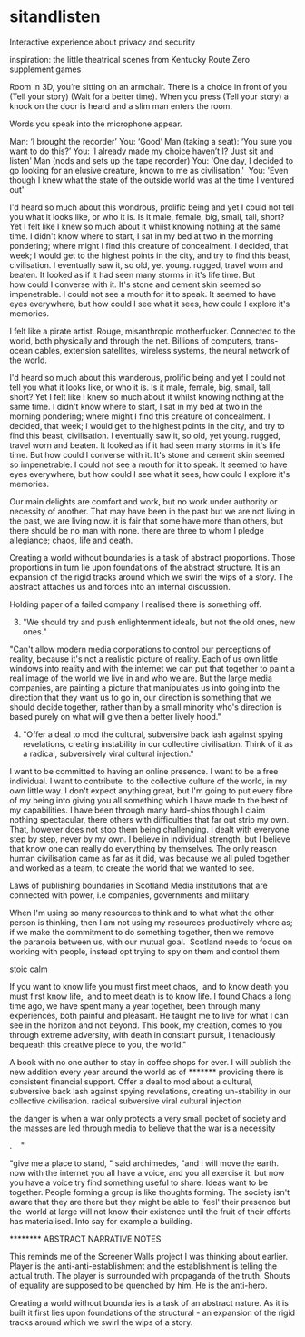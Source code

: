 # sitandlisten
Interactive experience about privacy and security

inspiration: the little theatrical scenes from Kentucky Route Zero supplement games

Room in 3D, you’re sitting on an armchair. There is a choice in front of you (Tell your story) (Wait for a better time). When you press (Tell your story) a knock on the door is heard and a slim man enters the room.

Words you speak into the microphone appear.

Man: ‘I brought the recorder’
You: ‘Good’
Man (taking a seat): ‘You sure you want to do this?’
You: ‘I already made my choice haven’t I? Just sit and listen'
Man (nods and sets up the tape recorder)
You: 'One day, I decided to go looking for an elusive creature, known to me as civilisation.' 
You: 'Even though I knew what the state of the outside world was at the time I ventured out'

I'd heard so much about this wondrous, prolific being and yet I could not tell you what it looks like, or who it is. Is it male, female, big, small, tall, short? Yet I felt like I knew so much about it whilst knowing nothing at the same time. I didn't know where to start, I sat in my bed at two in the morning pondering; where might I find this creature of concealment. I decided, that week; I would get to the highest points in the city, and try to find this beast, civilisation. I eventually saw it, so old, yet young. rugged, travel worn and beaten. It looked as if it had seen many storms in it's life time. But how could I converse with it. It's stone and cement skin seemed so impenetrable. I could not see a mouth for it to speak. It seemed to have eyes everywhere, but how could I see what it sees, how could I explore it's memories.

I felt like a pirate artist. Rouge, misanthropic motherfucker. Connected to the world, both physically and through the net. Billions of computers, trans-ocean cables, extension satellites, wireless systems, the neural network of the world. 

I'd heard so much about this wanderous, prolific being and yet I could not tell you what it looks like, or who it is. Is it male, female, big, small, tall, short? Yet I felt like I knew so much about it whilst knowing nothing at the same time. I didn't know where to start, I sat in my bed at two in the morning pondering; where might I find this creature of concealment. I decided, that week; I would get to the highest points in the city, and try to find this beast, civilisation. I eventually saw it, so old, yet young. rugged, travel worn and beaten. It looked as if it had seen many storms in it's life time. But how could I converse with it. It's stone and cement skin seemed so impenetrable. I could not see a mouth for it to speak. It seemed to have eyes everywhere, but how could I see what it sees, how could I explore it's memories. 

Our main delights are comfort and work, but no work under authority or necessity of another. That may have been in the past but we are not living in the past, we are living now. it is fair that some have more than others, but there should be no man with none. there are three to whom I pledge allegiance; chaos, life and death. 

Creating a world without boundaries is a task of abstract proportions. Those proportions in turn lie upon foundations of the abstract structure. It is an expansion of the rigid tracks around which we swirl the wips of a story. The abstract attaches us and forces into an internal discussion.



Holding paper of a failed company I realised there is something off.


3. "We should try and push enlightenment ideals, but not the old ones, new ones."

"Can't allow modern media corporations to control our perceptions of reality, because it's not a realistic picture of reality. Each of us own little windows into reality and with the internet we can put that together to paint a real image of the world we live in and who we are. But the large media companies, are painting a picture that manipulates us into going into the direction that they want us to go in, our direction is something that we should decide together, rather than by a small minority who's direction is based purely on what will give then a better lively hood."

4. "Offer a deal to mod the cultural, subversive back lash against spying revelations, creating instability in our collective civilisation. Think of it as a radical, subversively viral cultural injection."







I want to be committed to having an online presence. I want to be a free individual. I want to contribute 
to the collective culture of the world, in my own little way. I don't expect anything great, but I'm going to put every fibre of my being into giving you all something which I have made to the best of my capabilities. I have been through many hard-ships though I claim nothing spectacular, there others with difficulties that far out strip my own. That, however does not stop them being challenging. I dealt with everyone step by step, never by my own. I believe in individual strength, but I believe that know one can really do everything by themselves. The only reason human civilisation came as far as it did, was because we all puled together and worked as a team, to create the world that we wanted to see. 

Laws of publishing boundaries in Scotland
Media institutions that are connected with power, i.e companies, governments and military

When I'm using so many resources to think and to what what the other person is thinking, then I am not using my
resources productively where as; if we make the commitment to do something together, then we remove the paranoia
between us, with our mutual goal. 
Scotland needs to focus on working with people, instead opt trying to spy on them and control them




stoic calm



If you want to know life you must first meet chaos, 
and to know death you must first know life, 
and to meet death is to know life.
I found Chaos a long time ago, we have spent many a year together, been through many experiences, both painful and pleasant. He taught me to live for what I can see in the horizon and not beyond. This book, my creation, comes to you through extreme adversity, with death in constant pursuit, I tenaciously bequeath this creative piece to you, the world."

A book with no one author to stay in coffee shops for ever. I will publish the new addition every year around the world as of ******* providing there is consistent financial support. Offer a deal to mod about a cultural, subversive back lash against spying revelations, creating un-stability in our collective civilisation. radical subversive viral cultural injection 

the danger is when a war only protects a very small pocket of society and the masses are led through media to believe that the war is a necessity
  

.
 
 "

"give me a place to stand, " said archimedes, "and I will move the earth.
now with the internet you all have a voice, and you all exercise it.
but now you have a voice try find something useful to share.
Ideas want to be together.
People forming a group is like thoughts forming. The society isn't aware that they are there but they might be able to 'feel' their presence but the 
world at large will not know their existence until the fruit of their efforts has materialised. Into say for example a building.  

******** ABSTRACT NARRATIVE NOTES 

This reminds me of the Screener Walls project I was thinking about earlier. Player is the anti-anti-establishment and the establishment is telling the actual truth. The player is surrounded with propaganda of the truth. Shouts of equality are supposed to be quenched by him. He is the anti-hero. 

Creating a world without boundaries is a task of an abstract nature. As it is built it first lies upon foundations of the structural - an expansion of the rigid tracks around which we swirl the wips of a story. 
